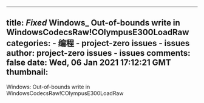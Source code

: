 
---
title: _Fixed_ Windows_ Out-of-bounds write in WindowsCodecsRaw!COlympusE300LoadRaw
categories: 
    - 编程
    - project-zero issues - issues
author: project-zero issues - issues
comments: false
date: Wed, 06 Jan 2021 17:12:21 GMT
thumbnail: 
---

<div>   
Windows: Out-of-bounds write in WindowsCodecsRaw!COlympusE300LoadRaw  
</div>
            